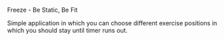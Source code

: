 Freeze - Be Static, Be Fit

Simple application in which you can choose different exercise positions in which you should stay until timer runs out.
